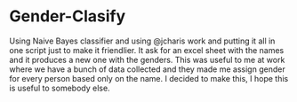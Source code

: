 # Gender-Clasify
Using Naive Bayes classifier and using @jcharis work and putting it all in one script just to make it friendlier. It ask for an excel sheet with the names and it produces a new one with the genders. This was useful to me at work where we have a bunch of data collected and they made me assign gender for every person based only on the name. I decided to make this, I hope this is useful to somebody else.
